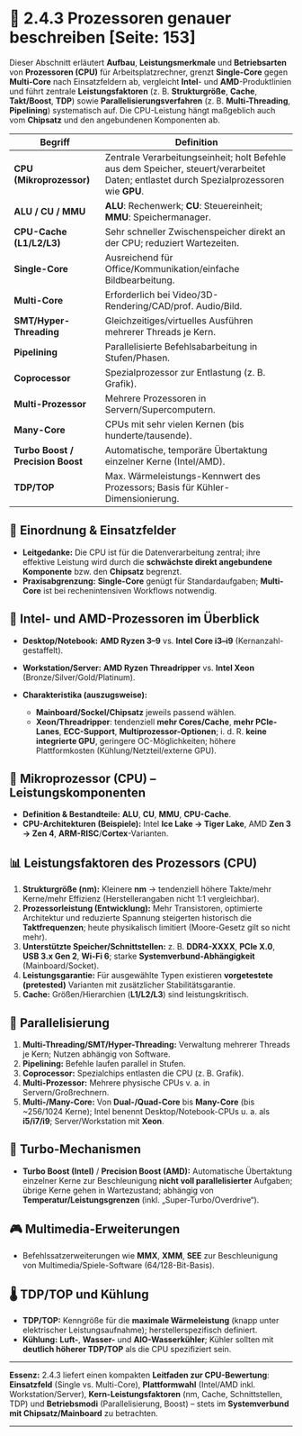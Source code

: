 # 🧠 2.4.3 Prozessoren genauer beschreiben [Seite: 153]

Dieser Abschnitt erläutert **Aufbau**, **Leistungsmerkmale** und **Betriebsarten** von **Prozessoren (CPU)** für Arbeitsplatzrechner, grenzt **Single-Core** gegen **Multi-Core** nach Einsatzfeldern ab, vergleicht **Intel**- und **AMD**-Produktlinien und führt zentrale **Leistungsfaktoren** (z. B. **Strukturgröße**, **Cache**, **Takt/Boost**, **TDP**) sowie **Parallelisierungsverfahren** (z. B. **Multi-Threading**, **Pipelining**) systematisch auf. Die CPU-Leistung hängt maßgeblich auch vom **Chipsatz** und den angebundenen Komponenten ab. 

| Begriff                           | Definition                                                                                                                                |
| --------------------------------- | ----------------------------------------------------------------------------------------------------------------------------------------- |
| **CPU (Mikroprozessor)**          | Zentrale Verarbeitungseinheit; holt Befehle aus dem Speicher, steuert/verarbeitet Daten; entlastet durch Spezialprozessoren wie **GPU**.  |
| **ALU / CU / MMU**                | **ALU**: Rechenwerk; **CU**: Steuereinheit; **MMU**: Speichermanager.                                                                     |
| **CPU-Cache (L1/L2/L3)**          | Sehr schneller Zwischenspeicher direkt an der CPU; reduziert Wartezeiten.                                                                 |
| **Single-Core**                   | Ausreichend für Office/Kommunikation/einfache Bildbearbeitung.                                                                            |
| **Multi-Core**                    | Erforderlich bei Video/3D-Rendering/CAD/prof. Audio/Bild.                                                                                 |
| **SMT/Hyper-Threading**           | Gleichzeitiges/virtuelles Ausführen mehrerer Threads je Kern.                                                                             |
| **Pipelining**                    | Parallelisierte Befehlsabarbeitung in Stufen/Phasen.                                                                                      |
| **Coprocessor**                   | Spezialprozessor zur Entlastung (z. B. Grafik).                                                                                           |
| **Multi-Prozessor**               | Mehrere Prozessoren in Servern/Supercomputern.                                                                                            |
| **Many-Core**                     | CPUs mit sehr vielen Kernen (bis hunderte/tausende).                                                                                      |
| **Turbo Boost / Precision Boost** | Automatische, temporäre Übertaktung einzelner Kerne (Intel/AMD).                                                                          |
| **TDP/TOP**                       | Max. Wärmeleistungs-Kennwert des Prozessors; Basis für Kühler-Dimensionierung.                                                            |

## 🧩 Einordnung & Einsatzfelder

* **Leitgedanke:** Die CPU ist für die Datenverarbeitung zentral; ihre effektive Leistung wird durch die **schwächste direkt angebundene Komponente** bzw. den **Chipsatz** begrenzt. 
* **Praxisabgrenzung:** **Single-Core** genügt für Standardaufgaben; **Multi-Core** ist bei rechenintensiven Workflows notwendig. 

## 🧮 Intel- und AMD-Prozessoren im Überblick

* **Desktop/Notebook:** **AMD Ryzen 3–9** vs. **Intel Core i3–i9** (Kernanzahl-gestaffelt). 
* **Workstation/Server:** **AMD Ryzen Threadripper** vs. **Intel Xeon** (Bronze/Silver/Gold/Platinum). 
* **Charakteristika (auszugsweise):**

  * **Mainboard/Sockel/Chipsatz** jeweils passend wählen.
  * **Xeon/Threadripper**: tendenziell **mehr Cores/Cache**, **mehr PCIe-Lanes**, **ECC-Support**, **Multiprozessor-Optionen**; i. d. R. **keine integrierte GPU**, geringere OC-Möglichkeiten; höhere Plattformkosten (Kühlung/Netzteil/externe GPU). 

## 🧠 Mikroprozessor (CPU) – Leistungskomponenten

* **Definition & Bestandteile:** **ALU**, **CU**, **MMU**, **CPU-Cache**. 
* **CPU-Architekturen (Beispiele):** Intel **Ice Lake → Tiger Lake**, AMD **Zen 3 → Zen 4**, **ARM-RISC**/**Cortex**-Varianten. 

## 📊 Leistungsfaktoren des Prozessors (CPU)

1. **Strukturgröße (nm):** Kleinere **nm** → tendenziell höhere Takte/mehr Kerne/mehr Effizienz (Herstellerangaben nicht 1:1 vergleichbar). 
2. **Prozessorleistung (Entwicklung):** Mehr Transistoren, optimierte Architektur und reduzierte Spannung steigerten historisch die **Taktfrequenzen**; heute physikalisch limitiert (Moore-Gesetz gilt so nicht mehr).
3. **Unterstützte Speicher/Schnittstellen:** z. B. **DDR4-XXXX**, **PCIe X.0**, **USB 3.x Gen 2**, **Wi-Fi 6**; starke **Systemverbund-Abhängigkeit** (Mainboard/Socket). 
4. **Leistungsgarantie:** Für ausgewählte Typen existieren **vorgetestete (pretested)** Varianten mit zusätzlicher Stabilitätsgarantie. 
5. **Cache:** Größen/Hierarchien (**L1/L2/L3**) sind leistungskritisch. 

## 🔀 Parallelisierung

1. **Multi-Threading/SMT/Hyper-Threading:** Verwaltung mehrerer Threads je Kern; Nutzen abhängig von Software. 
2. **Pipelining:** Befehle laufen parallel in Stufen. 
3. **Coprocessor:** Spezialchips entlasten die CPU (z. B. Grafik). 
4. **Multi-Prozessor:** Mehrere physische CPUs v. a. in Servern/Großrechnern. 
5. **Multi-/Many-Core:** Von **Dual-/Quad-Core** bis **Many-Core** (bis ~256/1024 Kerne); Intel benennt Desktop/Notebook-CPUs u. a. als **i5/i7/i9**; Server/Workstation mit **Xeon**. 

## 🚀 Turbo-Mechanismen

* **Turbo Boost (Intel)** / **Precision Boost (AMD):** Automatische Übertaktung einzelner Kerne zur Beschleunigung **nicht voll parallelisierter** Aufgaben; übrige Kerne gehen in Wartezustand; abhängig von **Temperatur/Leistungsgrenzen** (inkl. „Super-Turbo/Overdrive“). 

## 🎮 Multimedia-Erweiterungen

* Befehlssatzerweiterungen wie **MMX**, **XMM**, **SEE** zur Beschleunigung von Multimedia/Spiele-Software (64/128-Bit-Basis). 

## 🌡️ TDP/TOP und Kühlung

* **TDP/TOP:** Kenngröße für die **maximale Wärmeleistung** (knapp unter elektrischer Leistungsaufnahme); herstellerspezifisch definiert.
* **Kühlung:** **Luft-**, **Wasser-** und **AIO-Wasserkühler**; Kühler sollten mit **deutlich höherer TDP/TOP** als die CPU spezifiziert sein. 

---

**Essenz:** 2.4.3 liefert einen kompakten **Leitfaden zur CPU-Bewertung**: **Einsatzfeld** (Single vs. Multi-Core), **Plattformwahl** (Intel/AMD inkl. Workstation/Server), **Kern-Leistungsfaktoren** (nm, Cache, Schnittstellen, TDP) und **Betriebsmodi** (Parallelisierung, Boost) – stets im **Systemverbund mit Chipsatz/Mainboard** zu betrachten.

---
